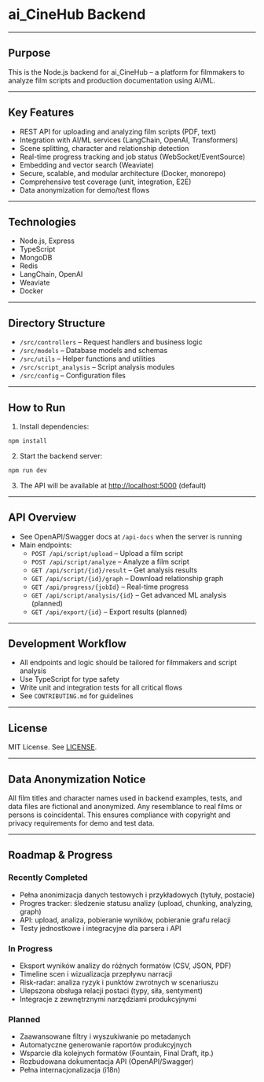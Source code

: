 # ai_CineHub Backend

---

## Purpose

This is the Node.js backend for ai_CineHub – a platform for filmmakers to analyze film scripts and production documentation using AI/ML.

---

## Key Features
- REST API for uploading and analyzing film scripts (PDF, text)
- Integration with AI/ML services (LangChain, OpenAI, Transformers)
- Scene splitting, character and relationship detection
- Real-time progress tracking and job status (WebSocket/EventSource)
- Embedding and vector search (Weaviate)
- Secure, scalable, and modular architecture (Docker, monorepo)
- Comprehensive test coverage (unit, integration, E2E)
- Data anonymization for demo/test flows

---

## Technologies
- Node.js, Express
- TypeScript
- MongoDB
- Redis
- LangChain, OpenAI
- Weaviate
- Docker

---

## Directory Structure
- `/src/controllers` – Request handlers and business logic
- `/src/models` – Database models and schemas
- `/src/utils` – Helper functions and utilities
- `/src/script_analysis` – Script analysis modules
- `/src/config` – Configuration files

---

## How to Run

1. Install dependencies:
```bash
npm install
```
2. Start the backend server:
```bash
npm run dev
```
3. The API will be available at [http://localhost:5000](http://localhost:5000) (default)

---

## API Overview
- See OpenAPI/Swagger docs at `/api-docs` when the server is running
- Main endpoints:
  - `POST /api/script/upload` – Upload a film script
  - `POST /api/script/analyze` – Analyze a film script
  - `GET /api/script/{id}/result` – Get analysis results
  - `GET /api/script/{id}/graph` – Download relationship graph
  - `GET /api/progress/{jobId}` – Real-time progress
  - `GET /api/script/analysis/{id}` – Get advanced ML analysis (planned)
  - `GET /api/export/{id}` – Export results (planned)

---

## Development Workflow
- All endpoints and logic should be tailored for filmmakers and script analysis
- Use TypeScript for type safety
- Write unit and integration tests for all critical flows
- See `CONTRIBUTING.md` for guidelines

---

## License
MIT License. See [LICENSE](../LICENSE).

---

## Data Anonymization Notice

All film titles and character names used in backend examples, tests, and data files are fictional and anonymized. Any resemblance to real films or persons is coincidental. This ensures compliance with copyright and privacy requirements for demo and test data. 

---

## Roadmap & Progress

### Recently Completed
- Pełna anonimizacja danych testowych i przykładowych (tytuły, postacie)
- Progres tracker: śledzenie statusu analizy (upload, chunking, analyzing, graph)
- API: upload, analiza, pobieranie wyników, pobieranie grafu relacji
- Testy jednostkowe i integracyjne dla parsera i API

### In Progress
- Eksport wyników analizy do różnych formatów (CSV, JSON, PDF)
- Timeline scen i wizualizacja przepływu narracji
- Risk-radar: analiza ryzyk i punktów zwrotnych w scenariuszu
- Ulepszona obsługa relacji postaci (typy, siła, sentyment)
- Integracje z zewnętrznymi narzędziami produkcyjnymi

### Planned
- Zaawansowane filtry i wyszukiwanie po metadanych
- Automatyczne generowanie raportów produkcyjnych
- Wsparcie dla kolejnych formatów (Fountain, Final Draft, itp.)
- Rozbudowana dokumentacja API (OpenAPI/Swagger)
- Pełna internacjonalizacja (i18n) 